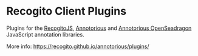 # Recogito Client Plugins

Plugins for the [RecogitoJS](https://github.com/recogito/recogito-js), 
[Annotorious](https://github.com/recogito/annotorious) and 
[Annotorious OpenSeadragon](https://github.com/recogito/annotorious-openseadragon) JavaScript
annotation libraries.

More info:
<https://recogito.github.io/annotorious/plugins/>